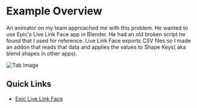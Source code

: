 # Example Overview
An animator on my team approached me with this problem. He wanted to use Epic's Live Link Face app in Blender. He had an old broken script he found that I used for reference. Live Link Face exports CSV files so I made an addon that reads that data and applies the values to Shape Keys( aka blend shapes in other apps).

![Tab Image](./IMGs/FaceAnim.gif) 


## Quick Links
- [Epic Live Link Face](https://www.unrealengine.com/en-US/blog/new-live-link-face-ios-app-now-available-for-real-time-facial-capture-with-unreal-engine)

   
